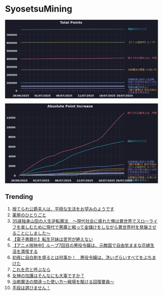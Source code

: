 # SyosetsuMining


![](https://raw.githubusercontent.com/exc4l/SyosetsuMining/main/plots/point_trend.png)

![](https://raw.githubusercontent.com/exc4l/SyosetsuMining/main/plots/point_increase.png)


## Trending

1. [捨てられ公爵夫人は、平穏な生活をお望みのようです](https://ncode.syosetu.com/n4395il/)
2. [薬屋のひとりごと](https://ncode.syosetu.com/n9636x/)
3. [35歳独身山田の人生逆転魔法　～現代社会に疲れた俺は異世界でスローライフを楽しむために現代で悪魔と戦って金儲けをしながら異世界村を発展させることにしました～](https://ncode.syosetu.com/n3115io/)
4. [【電子書籍化】転生兄妹は苦労が絶えない](https://ncode.syosetu.com/n4051id/)
5. [【アニメ放映中】ループ7回目の悪役令嬢は、元敵国で自由気ままな花嫁生活を満喫する](https://ncode.syosetu.com/n1784ga/)
6. [初夜に自白剤を盛るとは何事か！　悪役令嬢は、洗いざらいすべてをぶちまけた](https://ncode.syosetu.com/n2873ii/)
7. [これを恋と呼ぶなら](https://ncode.syosetu.com/n4785io/)
8. [女神の加護はそんなにも大事ですか？](https://ncode.syosetu.com/n3888io/)
9. [治癒魔法の間違った使い方～戦場を駆ける回復要員～](https://ncode.syosetu.com/n2468ca/)
10. [手段は選びません！](https://ncode.syosetu.com/n7834io/)
